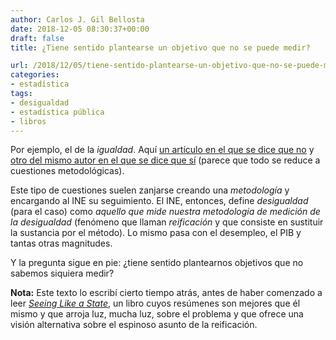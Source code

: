 ```yaml
---
author: Carlos J. Gil Bellosta
date: 2018-12-05 08:30:37+00:00
draft: false
title: ¿Tiene sentido plantearse un objetivo que no se puede medir?

url: /2018/12/05/tiene-sentido-plantearse-un-objetivo-que-no-se-puede-medir/
categories:
- estadística
tags:
- desigualdad
- estadística pública
- libros
---
```


Por ejemplo, el de la _igualdad_. Aquí [un artículo en el que se dice que no](http://nadaesgratis.es/bentolila/ha-crecido-la-desigualdad-en-espana-hmm) y [otro del mismo autor en el que se dice que sí](http://nadaesgratis.es/bentolila/ha-crecido-la-desigualdad-en-espana-ii-pues-va-a-ser-que-si) (parece que todo se reduce a cuestiones metodológicas).

Este tipo de cuestiones suelen zanjarse creando una _metodología_ y encargando al INE su seguimiento. El INE, entonces, define _desigualdad_ (para el caso) como _aquello que mide nuestra metodología de medición de la desigualdad_ (fenómeno que llaman _reificación_ y que consiste en sustituir la sustancia por el método). Lo mismo pasa con el desempleo, el PIB y tantas otras magnitudes.

Y la pregunta sigue en pie: ¿tiene sentido plantearnos objetivos que no sabemos siquiera medir?

**Nota:** Este texto lo escribí cierto tiempo atrás, antes de haber comenzado a leer [_Seeing Like a State_](https://en.wikipedia.org/wiki/Seeing_Like_a_State), un libro cuyos resúmenes son mejores que él mismo y que arroja luz, mucha luz, sobre el problema y que ofrece una visión alternativa sobre el espinoso asunto de la reificación.
